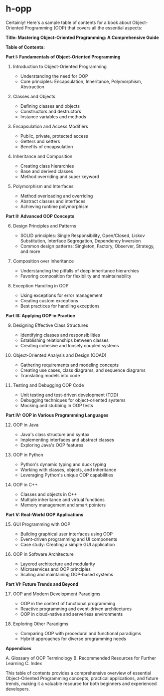 # h-opp
Certainly! Here's a sample table of contents for a book about Object-Oriented Programming (OOP) that covers all the essential aspects:

**Title: Mastering Object-Oriented Programming: A Comprehensive Guide**

**Table of Contents:**

**Part I: Fundamentals of Object-Oriented Programming**

1. Introduction to Object-Oriented Programming
   - Understanding the need for OOP
   - Core principles: Encapsulation, Inheritance, Polymorphism, Abstraction

2. Classes and Objects
   - Defining classes and objects
   - Constructors and destructors
   - Instance variables and methods

3. Encapsulation and Access Modifiers
   - Public, private, protected access
   - Getters and setters
   - Benefits of encapsulation

4. Inheritance and Composition
   - Creating class hierarchies
   - Base and derived classes
   - Method overriding and super keyword

5. Polymorphism and Interfaces
   - Method overloading and overriding
   - Abstract classes and interfaces
   - Achieving runtime polymorphism

**Part II: Advanced OOP Concepts**

6. Design Principles and Patterns
   - SOLID principles: Single Responsibility, Open/Closed, Liskov Substitution, Interface Segregation, Dependency Inversion
   - Common design patterns: Singleton, Factory, Observer, Strategy, and more

7. Composition over Inheritance
   - Understanding the pitfalls of deep inheritance hierarchies
   - Favoring composition for flexibility and maintainability

8. Exception Handling in OOP
   - Using exceptions for error management
   - Creating custom exceptions
   - Best practices for handling exceptions

**Part III: Applying OOP in Practice**

9. Designing Effective Class Structures
   - Identifying classes and responsibilities
   - Establishing relationships between classes
   - Creating cohesive and loosely coupled systems

10. Object-Oriented Analysis and Design (OOAD)
    - Gathering requirements and modeling concepts
    - Creating use cases, class diagrams, and sequence diagrams
    - Translating models into code

11. Testing and Debugging OOP Code
    - Unit testing and test-driven development (TDD)
    - Debugging techniques for object-oriented systems
    - Mocking and stubbing in OOP tests

**Part IV: OOP in Various Programming Languages**

12. OOP in Java
    - Java's class structure and syntax
    - Implementing interfaces and abstract classes
    - Exploring Java's OOP features

13. OOP in Python
    - Python's dynamic typing and duck typing
    - Working with classes, objects, and inheritance
    - Leveraging Python's unique OOP capabilities

14. OOP in C++
    - Classes and objects in C++
    - Multiple inheritance and virtual functions
    - Memory management and smart pointers

**Part V: Real-World OOP Applications**

15. GUI Programming with OOP
    - Building graphical user interfaces using OOP
    - Event-driven programming and UI components
    - Case study: Creating a simple GUI application

16. OOP in Software Architecture
    - Layered architecture and modularity
    - Microservices and OOP principles
    - Scaling and maintaining OOP-based systems

**Part VI: Future Trends and Beyond**

17. OOP and Modern Development Paradigms
    - OOP in the context of functional programming
    - Reactive programming and event-driven architectures
    - OOP in cloud-native and serverless environments

18. Exploring Other Paradigms
    - Comparing OOP with procedural and functional paradigms
    - Hybrid approaches for diverse programming needs

**Appendices**

A. Glossary of OOP Terminology
B. Recommended Resources for Further Learning
C. Index

This table of contents provides a comprehensive overview of essential Object-Oriented Programming concepts, practical applications, and future trends, making it a valuable resource for both beginners and experienced developers.
